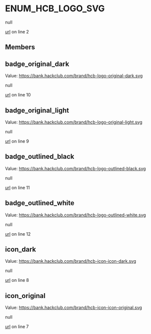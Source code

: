 # ENUM_HCB_LOGO_SVG

null 

[url](https://github.com/devramsean0/hcb.js/blob/90a2904/src/enums/hcb_logos.ts#L2) on line 2  

## Members
## badge_original_dark
Value: https://bank.hackclub.com/brand/hcb-logo-original-dark.svg 

null 

[url](https://github.com/devramsean0/hcb.js/blob/90a2904/src/enums/hcb_logos.ts#L10) on line 10  

## badge_original_light
Value: https://bank.hackclub.com/brand/hcb-logo-original-light.svg 

null 

[url](https://github.com/devramsean0/hcb.js/blob/90a2904/src/enums/hcb_logos.ts#L9) on line 9  

## badge_outlined_black
Value: https://bank.hackclub.com/brand/hcb-logo-outlined-black.svg 

null 

[url](https://github.com/devramsean0/hcb.js/blob/90a2904/src/enums/hcb_logos.ts#L11) on line 11  

## badge_outlined_white
Value: https://bank.hackclub.com/brand/hcb-logo-outlined-white.svg 

null 

[url](https://github.com/devramsean0/hcb.js/blob/90a2904/src/enums/hcb_logos.ts#L12) on line 12  

## icon_dark
Value: https://bank.hackclub.com/brand/hcb-icon-icon-dark.svg 

null 

[url](https://github.com/devramsean0/hcb.js/blob/90a2904/src/enums/hcb_logos.ts#L8) on line 8  

## icon_original
Value: https://bank.hackclub.com/brand/hcb-icon-icon-original.svg 

null 

[url](https://github.com/devramsean0/hcb.js/blob/90a2904/src/enums/hcb_logos.ts#L7) on line 7  

